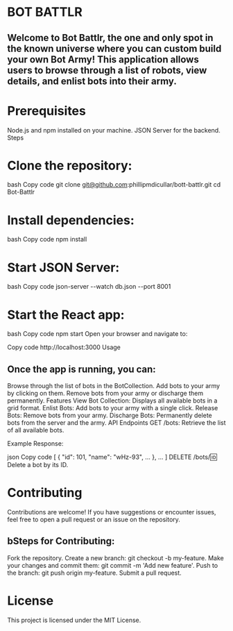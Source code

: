 #                  BOT BATTLR

## Welcome to Bot Battlr, the one and only spot in the known universe where you can custom build your own Bot Army! This application allows users to browse through a list of robots, view details, and enlist bots into their army.

# Prerequisites
Node.js and npm installed on your machine.
JSON Server for the backend.
Steps
# Clone the repository:

bash
Copy code
git clone git@github.com:phillipmdicullar/bott-battlr.git
cd Bot-Battlr
# Install dependencies:

bash
Copy code
npm install

# Start JSON Server:

bash
Copy code
json-server --watch db.json --port 8001

# Start the React app:

bash
Copy code
npm start
Open your browser and navigate to:

Copy code
http://localhost:3000
Usage
## Once the app is running, you can:

Browse through the list of bots in the BotCollection.
Add bots to your army by clicking on them.
Remove bots from your army or discharge them permanently.
Features
View Bot Collection: Displays all available bots in a grid format.
Enlist Bots: Add bots to your army with a single click.
Release Bots: Remove bots from your army.
Discharge Bots: Permanently delete bots from the server and the army.
API Endpoints
GET /bots: Retrieve the list of all available bots.

Example Response:

json
Copy code
[
  {
    "id": 101,
    "name": "wHz-93",
    ...
  },
  ...
]
DELETE /bots/:id: Delete a bot by its ID.

# Contributing
Contributions are welcome! If you have suggestions or encounter issues, feel free to open a pull request or an issue on the repository.

## bSteps for Contributing:
Fork the repository.
Create a new branch: git checkout -b my-feature.
Make your changes and commit them: git commit -m 'Add new feature'.
Push to the branch: git push origin my-feature.
Submit a pull request.
# License
This project is licensed under the MIT License.